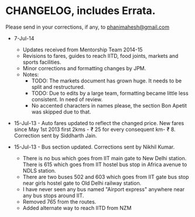 # CHANGELOG, includes Errata.

Please send in your corrections, if any, to phanimahesh@gmail.com

- 7-Jul-14
  - Updates received from Mentorship Team 2014-15
  - Revisions to fares, guides to reach IITD, food joints, markets and sports facilities.
  - Minor corrections and formatting changes by JPM.
  - Notes:
    - TODO: The markets document has grown huge. It needs to be split and restructured.
    - TODO: Due to edits by a large team, formatting became little less consistent. In need of review.
    - No accented characters in names please, the section Bon Apetit was skipped due to that.


- 15-Jul-13 - Auto fares updated to reflect the changed price.
    New fares since May 1st 2013 first 2kms - ₹ 25 for every consequent km- ₹ 8.
    Correction sent by Siddharth Jain.

- 15-Jul-13 - Bus section updated. Corrections sent by Nikhil Kumar.
  - There is no bus which goes from IIT main gate to New Delhi station. There is 615 which goes from IIT hostel bus stop in Africa avenue to NDLS station.
  - There are two buses 502 and 603 which goes from IIT gate bus stop near girls hostel gate to Old Delhi railway station.
  - I have never seen any bus named "Airport express" anywhere near any bus stops around IIT.
  - Removed 765 from the routes.
  - Added alternate way to reach IITD from NZM
